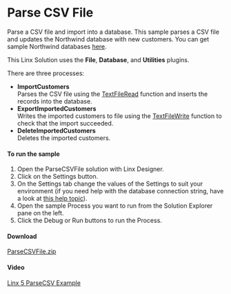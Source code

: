 Parse CSV File
==============

Parse a CSV file and import into a database.
This sample parses a CSV file and updates the Northwind database with new customers. You can get sample Northwind databases [here](https://code.google.com/p/northwindextended/downloads/list).

This Linx Solution uses the **File**, **Database**, and **Utilities** plugins.

There are three processes:
  
- **ImportCustomers**  
  Parses the CSV file using the [TextFileRead](https://linx.software/plugins/File/Functions/TextFileRead/) function and inserts the records into the database.
- **ExportImportedCustomers**  
  Writes the imported customers to file using the [TextFileWrite](https://linx.software/plugins/File/Functions/TextFileWrite/) function to check that the import succeeded.
- **DeleteImportedCustomers**  
  Deletes the imported customers.

#### To run the sample

1. Open the ParseCSVFile solution with Linx Designer.
1. Click on the Settings button.
1. On the Settings tab change the values of the Settings to suit your environment (if you need help with the database connection string, have a look at [this help topic](https://linx.software/plugins/Database/Functions/ExecuteSQL/)).
1. Open the sample Process you want to run from the Solution Explorer pane on the left.
1. Click the Debug or Run buttons to run the Process.

#### Download
[ParseCSVFile.zip](ParseCSVFile.zip)

#### Video
[Linx 5 ParseCSV Example ](https://www.youtube.com/watch?v=dogbt9zQZAE)
